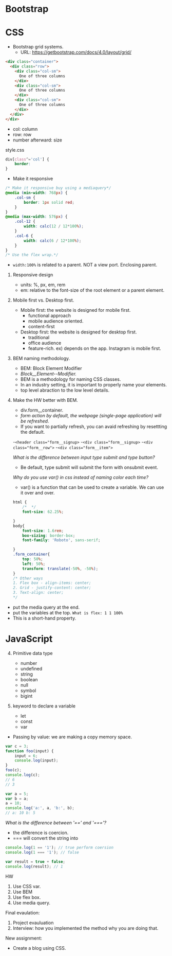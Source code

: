 # Bootstrap

# CSS

- Bootstrap grid systems. 
    - URL: https://getbootstrap.com/docs/4.0/layout/grid/

```html
<div class="container">
  <div class="row">
    <div class="col-sm">
      One of three columns
    </div>
    <div class="col-sm">
      One of three columns
    </div>
    <div class="col-sm">
      One of three columns
    </div>
  </div>
</div>
```

- col: column
- row: row
- number afterward: size

style.css
```css
div[class^='col'] {
    border:
}

```
- Make it responsive
```css
/* Make it responsive buy using a mediaquery*/
@media (min-width: 768px) {
    .col-sm {
        border: 1px solid red;
    }
}
@media (max-width: 576px) {
    .col-12 {
        width: calc(12 / 12*100%);
    }
    .col-6 {
        width: calc(6 / 12*100%);
    }
}
/* Use the flex wrap.*/


```

- `width:100%` is related to a parent. NOT a view port. Enclosing parent. 

1. Responsive design
    - units: %, px, em, rem
    - em: relative to the font-size of the root element or a parent element.

2. Mobile first vs. Desktop first. 
    - Mobile first: the website is designed for mobile first.
        - functional approach
        - mobile audience oriented.
        - content-first
    - Desktop first: the website is designed for desktop first.
        - traditional
        - office audience
        - feature-rich.
    ex) depends on the app. Instagram is mobile first.

3. BEM naming methodology.
    - BEM: Block Element Modifier
    - *Block__Element--Modifier.*
    - BEM is a methodology for naming CSS classes.
    - In an industry setting, it is important to properly name your elements. 
    - top level abraction to the low level details.

4. Make the HW better with BEM. 
    - div.form__container.
    - *form action by default, the webpage (single-page application) will be refreshed.*
    - If you want to partially refresh, you can avaid refreshing by resettting the default. 

    -`<header class="form__signup>`
    -`<div class="form__signup>`
        -`<div class="form__row">`
            -`<div class="form__item">`

    *What is the difference between input type submit and type button?*
    - Be default, type submit will submit the form with onsubmit event.

    *Why do you use var() in css instead of naming color each time?*
    - var() is a function that can be used to create a variable. We can use it over and over.

    ```css
    html {
        /*  */
        font-size: 62.25%;

    }
    body{
        font-size: 1.6rem;
        box-sizing: border-box;
        font-family: 'Roboto', sans-serif;

    }
    .form_container{
        top: 50%;
        left: 50%;
        transform: translate(-50%, -50%);
    }
    /* Other ways 
    1. Flex box - align-items: center;
    2. Grid - justify-content: center;
    3. Text-align: center;
    */
    

    ```
- put the media query at the end. 
- put the variables at the top. 
`What is flex: 1 1 100%`
- This is a short-hand property.

# JavaScript

4. Primitive data type
    - number
    - undefined
    - string
    - boolean
    - null
    - symbol
    - bigint

5. keyword to declare a variable
    - let
    - const
    - var

- Passing by value: we are making a copy memory space.

```js
var c = 3;
function foo(input) {
    input = 6;
    console.log(input);
}
foo(c);
console.log(c);
// 6
// 3
```

```js
var a = 5;
var b = a;
a = 10;
console.log('a:', a, 'b:', b);
// a: 10 b: 5
```

*What is the difference between '==' and '==='?*
- the difference is coercion. 
- === will convert the string into 

```js
console.log(1 == '1'); // true perform coersion
console.log(1 === '1'); // false

var result = true + false;
console.log(result); // 1
```

HW
1. Use CSS var.
2. Use BEM
3. Use flex box. 
4. Use media query.

Final evaulation:
1. Project evauluation
2. Interview: how you implemented the method why you are doing that. 

New assignment:
- Create a blog using CSS. 

